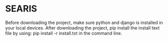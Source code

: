 # SEARIS
Before downloading the project, make sure python and django is installed in your local devices.
After downloading the project, pip install the install text file by using: pip install -r install.txt in the command line. 
